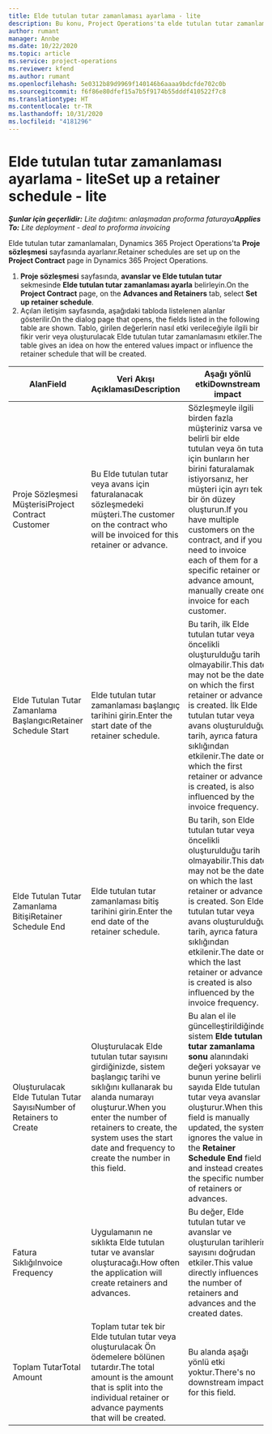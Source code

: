 ```yaml
---
title: Elde tutulan tutar zamanlaması ayarlama - lite
description: Bu konu, Project Operations'ta elde tutulan tutar zamanlaması ayarlama hakkında bilgi sağlar.
author: rumant
manager: Annbe
ms.date: 10/22/2020
ms.topic: article
ms.service: project-operations
ms.reviewer: kfend
ms.author: rumant
ms.openlocfilehash: 5e0312b89d9969f140146b6aaaa9bdcfde702c0b
ms.sourcegitcommit: f6f86e80dfef15a7b5f9174b55dddf410522f7c8
ms.translationtype: HT
ms.contentlocale: tr-TR
ms.lasthandoff: 10/31/2020
ms.locfileid: "4181296"
---
```

# <a name="set-up-a-retainer-schedule---lite"></a><span data-ttu-id="b74d9-103">Elde tutulan tutar zamanlaması ayarlama - lite</span><span class="sxs-lookup"><span data-stu-id="b74d9-103">Set up a retainer schedule - lite</span></span>

<span data-ttu-id="b74d9-104">_**Şunlar için geçerlidir:** Lite dağıtımı: anlaşmadan proforma faturaya_</span><span class="sxs-lookup"><span data-stu-id="b74d9-104">_**Applies To:** Lite deployment - deal to proforma invoicing_</span></span>

<span data-ttu-id="b74d9-105">Elde tutulan tutar zamanlamaları, Dynamics 365 Project Operations'ta **Proje sözleşmesi** sayfasında ayarlanır.</span><span class="sxs-lookup"><span data-stu-id="b74d9-105">Retainer schedules are set up on the **Project Contract** page in Dynamics 365 Project Operations.</span></span>

1. <span data-ttu-id="b74d9-106">**Proje sözleşmesi** sayfasında, **avanslar ve Elde tutulan tutar** sekmesinde **Elde tutulan tutar zamanlaması ayarla** belirleyin.</span><span class="sxs-lookup"><span data-stu-id="b74d9-106">On the **Project Contract** page, on the **Advances and Retainers** tab, select **Set up retainer schedule**.</span></span>
2. <span data-ttu-id="b74d9-107">Açılan iletişim sayfasında, aşağıdaki tabloda listelenen alanlar gösterilir.</span><span class="sxs-lookup"><span data-stu-id="b74d9-107">On the dialog page that opens, the fields listed in the following table are shown.</span></span> <span data-ttu-id="b74d9-108">Tablo, girilen değerlerin nasıl etki verileceğiyle ilgili bir fikir verir veya oluşturulacak Elde tutulan tutar zamanlamasını etkiler.</span><span class="sxs-lookup"><span data-stu-id="b74d9-108">The table gives an idea on how the entered values impact or influence the retainer schedule that will be created.</span></span>

| <span data-ttu-id="b74d9-109">Alan</span><span class="sxs-lookup"><span data-stu-id="b74d9-109">Field</span></span> | <span data-ttu-id="b74d9-110">Veri Akışı Açıklaması</span><span class="sxs-lookup"><span data-stu-id="b74d9-110">Description</span></span> | <span data-ttu-id="b74d9-111">Aşağı yönlü etki</span><span class="sxs-lookup"><span data-stu-id="b74d9-111">Downstream impact</span></span> |
| --- | --- | --- |
| <span data-ttu-id="b74d9-112">Proje Sözleşmesi Müşterisi</span><span class="sxs-lookup"><span data-stu-id="b74d9-112">Project Contract Customer</span></span> | <span data-ttu-id="b74d9-113">Bu Elde tutulan tutar veya avans için faturalanacak sözleşmedeki müşteri.</span><span class="sxs-lookup"><span data-stu-id="b74d9-113">The customer on the contract who will be invoiced for this retainer or advance.</span></span> | <span data-ttu-id="b74d9-114">Sözleşmeyle ilgili birden fazla müşteriniz varsa ve belirli bir elde tutulan veya ön tutar için bunların her birini faturalamak istiyorsanız, her müşteri için ayrı tek bir ön düzey oluşturun.</span><span class="sxs-lookup"><span data-stu-id="b74d9-114">If you have multiple customers on the contract, and if you need to invoice each of them for a specific retainer or advance amount, manually create one invoice for each customer.</span></span> |
| <span data-ttu-id="b74d9-115">Elde Tutulan Tutar Zamanlama Başlangıcı</span><span class="sxs-lookup"><span data-stu-id="b74d9-115">Retainer Schedule Start</span></span> | <span data-ttu-id="b74d9-116">Elde tutulan tutar zamanlaması başlangıç tarihini girin.</span><span class="sxs-lookup"><span data-stu-id="b74d9-116">Enter the start date of the retainer schedule.</span></span> | <span data-ttu-id="b74d9-117">Bu tarih, ilk Elde tutulan tutar veya öncelikli oluşturulduğu tarih olmayabilir.</span><span class="sxs-lookup"><span data-stu-id="b74d9-117">This date may not be the date on which the first retainer or advance is created.</span></span> <span data-ttu-id="b74d9-118">İlk Elde tutulan tutar veya avans oluşturulduğu tarih, ayrıca fatura sıklığından etkilenir.</span><span class="sxs-lookup"><span data-stu-id="b74d9-118">The date on which the first retainer or advance is created, is also influenced by the invoice frequency.</span></span> |
| <span data-ttu-id="b74d9-119">Elde Tutulan Tutar Zamanlama Bitişi</span><span class="sxs-lookup"><span data-stu-id="b74d9-119">Retainer Schedule End</span></span> | <span data-ttu-id="b74d9-120">Elde tutulan tutar zamanlaması bitiş tarihini girin.</span><span class="sxs-lookup"><span data-stu-id="b74d9-120">Enter the end date of the retainer schedule.</span></span> | <span data-ttu-id="b74d9-121">Bu tarih, son Elde tutulan tutar veya öncelikli oluşturulduğu tarih olmayabilir.</span><span class="sxs-lookup"><span data-stu-id="b74d9-121">This date may not be the date on which the last retainer or advance is created.</span></span> <span data-ttu-id="b74d9-122">Son Elde tutulan tutar veya avans oluşturulduğu tarih, ayrıca fatura sıklığından etkilenir.</span><span class="sxs-lookup"><span data-stu-id="b74d9-122">The date on which the last retainer or advance is created is also influenced by the invoice frequency.</span></span> |
| <span data-ttu-id="b74d9-123">Oluşturulacak Elde Tutulan Tutar Sayısı</span><span class="sxs-lookup"><span data-stu-id="b74d9-123">Number of Retainers to Create</span></span> | <span data-ttu-id="b74d9-124">Oluşturulacak Elde tutulan tutar sayısını girdiğinizde, sistem başlangıç tarihi ve sıklığını kullanarak bu alanda numarayı oluşturur.</span><span class="sxs-lookup"><span data-stu-id="b74d9-124">When you enter the number of retainers to create, the system uses the start date and frequency to create the number in this field.</span></span> | <span data-ttu-id="b74d9-125">Bu alan el ile güncelleştirildiğinde, sistem **Elde tutulan tutar zamanlama sonu** alanındaki değeri yoksayar ve bunun yerine belirli sayıda Elde tutulan tutar veya avanslar oluşturur.</span><span class="sxs-lookup"><span data-stu-id="b74d9-125">When this field is manually updated, the system ignores the value in the **Retainer Schedule End** field and instead creates the specific number of retainers or advances.</span></span> |
| <span data-ttu-id="b74d9-126">Fatura Sıklığı</span><span class="sxs-lookup"><span data-stu-id="b74d9-126">Invoice Frequency</span></span> | <span data-ttu-id="b74d9-127">Uygulamanın ne sıklıkta Elde tutulan tutar ve avanslar oluşturacağı.</span><span class="sxs-lookup"><span data-stu-id="b74d9-127">How often the application will create retainers and advances.</span></span> | <span data-ttu-id="b74d9-128">Bu değer, Elde tutulan tutar ve avanslar ve oluşturulan tarihlerin sayısını doğrudan etkiler.</span><span class="sxs-lookup"><span data-stu-id="b74d9-128">This value directly influences the number of retainers and advances and the created dates.</span></span> |
| <span data-ttu-id="b74d9-129">Toplam Tutar</span><span class="sxs-lookup"><span data-stu-id="b74d9-129">Total Amount</span></span> | <span data-ttu-id="b74d9-130">Toplam tutar tek bir Elde tutulan tutar veya oluşturulacak Ön ödemelere bölünen tutardır.</span><span class="sxs-lookup"><span data-stu-id="b74d9-130">The total amount is the amount that is split into the individual retainer or advance payments that will be created.</span></span> | <span data-ttu-id="b74d9-131">Bu alanda aşağı yönlü etki yoktur.</span><span class="sxs-lookup"><span data-stu-id="b74d9-131">There's no downstream impact for this field.</span></span> |
